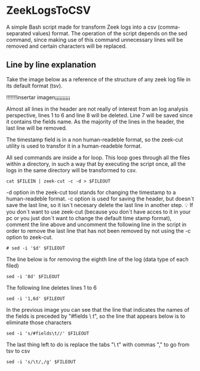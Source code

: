 # ZeekLogsToCSV
A simple Bash script made for transform Zeek logs into a csv (comma-separated values) format.
The operation of the script depends on the sed command, since making use of this command unnecessary lines will be removed and certain characters will be replaced.

## Line by line explanation
Take the image below as a reference of the structure of any zeek log file in its default format (tsv).

!!!!!!!insertar imagen¡¡¡¡¡¡¡¡¡¡

Almost all lines in the header are not really of interest from an log analysis perspective, lines 1 to 6 and line 8 will be deleted.
Line 7 will be saved since it contains the fields name.
As the majority of the lines in the header, the last line will be removed.

The timestamp field is in a non human-readeble format, so the zeek-cut utility is used to transfor it in a human-readeble format.

All sed commands are inside a for loop. This loop goes through all the files within a directory, in such a way that by executing the script once, all the logs in the same directory will be transformed to csv.


```
cat $FILEIN | zeek-cut -c -d > $FILEOUT
```

-d option in the zeek-cut tool stands for changing the timestamp to a human-readeble format.
-c option is used for saving the header, but doesn´t save the last line, so it isn´t necesary delete the last line in another step.
💡 If you don´t want to use zeek-cut (because you don´t have acces to it in your pc or you just don´t want to change the default time stamp format), comment the line above and uncomment the following line in the script in order to remove the last line that has not been removed by not using the -c option to zeek-cut.

```
# sed -i '$d' $FILEOUT
```

The line below is for removing the eighth line of the log (data type of each filed)

```
sed -i '8d' $FILEOUT
```

The following line deletes lines 1 to 6

```
sed -i '1,6d' $FILEOUT
```

In the previous image you can see that the line that indicates the names of the fields is preceded by "#fields \ t", so the line that appears below is to eliminate those characters

```
sed -i 's/#fields\t//' $FILEOUT
```

The last thing left to do is replace the tabs "\ t" with commas "," to go from tsv to csv

```
sed -i 's/\t/,/g' $FILEOUT
```
